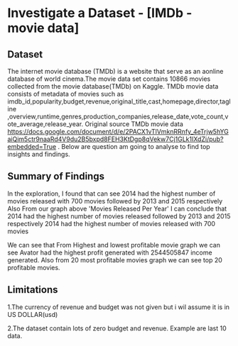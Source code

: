 # Investigate a Dataset - [IMDb - movie data]
## Dataset

The internet movie database (TMDb) is a website that serve as an aonline database of world cinema.The movie data set contains 10866 movies collected from the movie database(TMDb) on Kaggle. TMDb movie data consists of metadata of movies such as imdb_id,popularity,budget,revenue,original_title,cast,homepage,director,tagline ,overview,runtime,genres,production_companies,release_date,vote_count,vote_average,release_year. Original source TMDb movie data   https://docs.google.com/document/d/e/2PACX1vTlVmknRRnfy_4eTrjw5hYGaiQim5ctr9naaRd4V9du2B5bxpd8FEH3KtDgp8qVekw7Cj1GLk1IXdZi/pub?embedded=True . 
Below are question am going to analyse to find top insights and findings.


## Summary of Findings

In the exploration, I found that can see 2014 had the highest number of movies released with 700 movies followed by    2013 and 2015 respectively
Also  From our graph above 'Movies Released Per Year' I can conclude that 2014 had the highest number of movies released followed by 2013 and 2015 respectively 2014 had the highest number of movies released with 700 movies


We can see that From Highest and lowest profitable movie graph we can see  Avator had the highest profit generated with  2544505847 income generated. Also from 20 most profitable movies graph we can see top 20 profitable movies.
## Limitations

1.The currency of revenue and budget was not given but i wil assume it is in US DOLLAR(usd)

2.The dataset contain lots of zero budget and revenue. Example are last 10 data.





